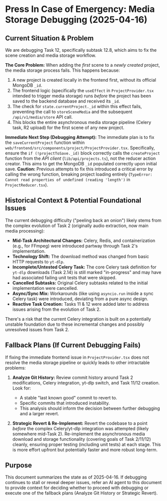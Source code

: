 # Press In Case of Emergency: Media Storage Debugging (2025-04-16)

## Current Situation & Problem

We are debugging Task 12, specifically subtask 12.8, which aims to fix the scene creation and media storage workflow.

**The Core Problem:**
When adding the *first* scene to a *newly created* project, the media storage process fails. This happens because:
1.  A new project is created locally in the frontend first, without its official MongoDB `_id`.
2.  The frontend logic (specifically the `useEffect` in `ProjectProvider.tsx` intended to trigger media storage) runs *before* the project has been saved to the backend database and received its `_id`.
3.  The check for `state.currentProject._id` within this effect fails, preventing the call to `storeSceneMedia` and the subsequent `/api/v1/media/store` API call.
4.  This blocks the entire asynchronous media storage pipeline (Celery task, R2 upload) for the first scene of any new project.

**Immediate Next Step (Debugging Attempt):**
The immediate plan is to fix the `saveCurrentProject` function within `web/frontend/src/components/project/ProjectProvider.tsx`. Specifically, ensure the `if (!projectToSave._id)` block correctly calls the `createProject` function from the *API client* (`lib/api/projects.ts`), not the reducer action creator. This aims to get the MongoDB `_id` populated correctly upon initial save. **Caution:** Previous attempts to fix this introduced a critical error by calling the wrong function, breaking project loading entirely (`TypeError: Cannot read properties of undefined (reading 'length')` in `ProjectReducer.tsx`).

## Historical Context & Potential Foundational Issues

The current debugging difficulty ("peeling back an onion") likely stems from the complex evolution of Task 2 (originally audio extraction, now main media processing):

*   **Mid-Task Architectural Changes:** Celery, Redis, and containerization (e.g., for FFmpeg) were introduced partway through Task 2's implementation.
*   **Technology Shift:** The download method was changed from basic HTTP requests to `yt-dlp`.
*   **Incomplete/Untested Celery Task:** The core Celery task definition for `yt-dlp` downloads (Task 2.14) is still marked "in-progress" and may have had associated failing unit tests that were skipped.
*   **Cancelled Subtasks:** Original Celery subtasks related to the initial implementation were cancelled.
*   **Async/Sync Mix:** Workarounds (like using `asyncio.run` inside a sync Celery task) were introduced, deviating from a pure async design.
*   **Reactive Task Creation:** Tasks 11 & 12 were added later to address issues arising from the evolution of Task 2.

There's a risk that the current Celery integration is built on a potentially unstable foundation due to these incremental changes and possibly unresolved issues from Task 2.

## Fallback Plans (If Current Debugging Fails)

If fixing the immediate frontend issue in `ProjectProvider.tsx` does not resolve the media storage pipeline or quickly leads to other intractable problems:

1.  **Analyze Git History:** Review commit history around Task 2 modifications, Celery integration, yt-dlp switch, and Task 11/12 creation. Look for:
    *   A stable "last known good" commit to revert to.
    *   Specific commits that introduced instability.
    *   This analysis should inform the decision between further debugging and a larger revert.

2.  **Strategic Revert & Re-Implement:** Revert the codebase to a point *before* the complex Celery/yt-dlp integration was attempted (likely somewhere mid-Task 2). Re-implement the asynchronous media download and storage functionality (covering goals of Task 2/11/12) cleanly, ensuring proper testing (including unit tests) at each stage. This is more effort upfront but potentially faster and more robust long-term.

## Purpose

This document summarizes the state as of 2025-04-16. If debugging continues to stall or reveal deeper issues, refer an AI agent to this document to provide context for deciding whether to proceed with debugging or execute one of the fallback plans (Analyze Git History or Strategic Revert). 